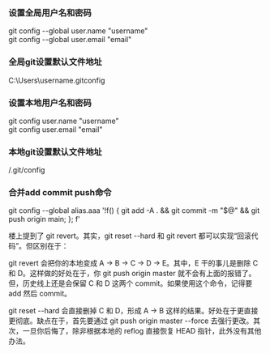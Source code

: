 ### 设置全局用户名和密码
git config --global user.name  "username"  
git config --global user.email  "email"

### 全局git设置默认文件地址
C:\Users\username\.gitconfig

### 设置本地用户名和密码
git config  user.name  "username"  
git config  user.email  "email"

### 本地git设置默认文件地址
/.git/config

### 合并add commit push命令
git config --global alias.aaa '!f() { git add -A . && git commit -m "$@" && git push origin main; }; f'


楼上提到了 git revert。其实，git reset --hard 和 git revert 都可以实现“回滚代码”。但区别在于：

git revert 会把你的本地变成 A -> B -> C -> D -> E。其中，E 干的事儿是删除 C 和 D。这样做的好处在于，你 git push origin master 就不会有上面的报错了。但，历史线上还是会保留 C 和 D 这两个 commit。如果使用这个命令，记得要 add 然后 commit。

git reset --hard 会直接删掉 C 和 D，形成 A -> B 这样的结果。好处在于更直接更彻底。缺点在于，首先要通过 git push origin master --force 去强行更改。其次，一旦你后悔了，除非根据本地的 reflog 直接恢复 HEAD 指针，此外没有其他办法。
